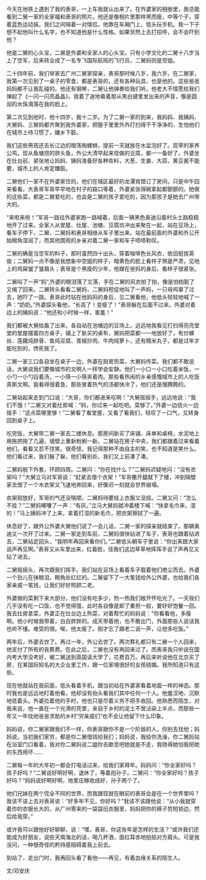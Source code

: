 今天在地铁上遇到了我的表哥，一上车我就认出来了。在外婆家的相册里，我总能看到二舅一家的全家福和表哥的照片。他还是像相片里那样黑而瘦，中等个子，穿着蓝色运动装。我们之间隔着一对情侣，他靠在车厢门上，低头玩手机。我一下子想不起他叫什么名字，也不知道他是什么性格。如果贸然上去打招呼，会不会吓到他？

他是二舅的心头宝，二舅是外婆和全家人的心头宝。只有小学文化的二舅十八岁当上了空军，后来转业成了一名专飞国际航班的飞行员，二舅妈则是空姐。

二十四年前，我们举家去广州二舅家探亲，表哥那时候八岁，我六岁。在二舅家，我第一次见到了一桌子的零食，都是表哥的，还有各种玩具，也是他的。这些爸爸妈妈都不让我乱碰的。他还有钢琴，二舅让他弹奏给我们听。他老大不情愿给我们弹起了《一闪一闪亮晶晶》。我着了迷地看着那从黑白键里发出来的声音，像是圆润的水珠滴落在我的脸上。

第二次见到他时，他十四岁，我十二岁。为了二舅一家的到来，我妈妈、我姨妈、大舅妈、三舅妈都齐聚到我外婆家，把屋子里里外外打扫得干干净净的，生怕他们在城市上待习惯了，嫌乡下脏。

我们这些男孩还去长江边的暗荡掏螺蛳，提前一天就放在水盆泡好了。现宰的家养公鸡，现从鱼塘捞的胖头鱼，外公大清早起来现做的豆腐，都一一备好了。外婆坐在灶台前，紧张地让妈妈、姨妈准备好各种佐料，大葱、生姜、大蒜，黄豆酱不能要，城市上的人肯定嫌脏。

二舅他们一家不在外婆家住的，他们在城区最好的龙潭宾馆订了房间，只是中午回来看看。大表哥军哥早早地在村子的路口等着，外婆紧张得碗拿起都颤颤的。她做的这些菜，都是二舅爱吃的，也会是二舅的孩子爱吃的，因为那孩子是她去广州带大的。

“来啦来啦！”军哥一路往外婆家跑一路喊着，后面一辆黑色奥迪沿着村头土路稳稳地开了过来。全家人从堂屋、灶屋、池塘、豆腐坊冲出来聚在一起，站在豆场上，看车子停下，二舅、二舅妈和表哥相继从车子里出来。站在最前面的外婆和外公开始眼角湿润了，而其他围观的乡亲对着二舅一家和车子啧啧称叹。

二舅的确是当空军的料子，那时虽然四十出头，穿着咖啡色长风衣，依旧挺拔英俊；二舅妈一点不像是我想象中空姐的样子，暗黄色的脸上看样子煞是严肃，见地上的鸡屎皱了皱眉头；表哥是个黑瘦的少年，他跟在爸妈的身后，看样子很紧张。

二舅叫了一声“妈”,外婆的眼泪落了又落，手在二舅的风衣拍了拍，像是怕拍脏了又缩了回来。二舅转头看看二舅妈，二舅妈短促地叫了一声妈，一只母鸡窜了过去，她吓了一跳。表哥此时站在他妈妈的身后，见二舅看他，他低头轻轻地喊了一声：“奶奶。”外婆探头看他，“长高了！变瘦了！”表哥躲在后面不过来。外婆对着边上的姨妈说：“他还和小时候一样，害羞！”

我们都被大舅给轰了出来，各自站在池塘边的豆场上。远远地我看见打扫得亮亮堂堂的堂屋摆着四方桌子，铺上了新买的桌布，舅妈把菜都一一地放好了，有炒螺丝、莲藕炖排骨、鱼炖豆腐、青椒炒肉、牛肉炖萝卜，还有糯米丸子，都是过年才能吃到的，馋死我了。

二舅一家三口各自坐在桌子一边，外婆在厨房热菜，大舅妈传菜。我们都不敢说话，大舅说我们要像城市的文明人一样学会安静。他们一小口一小口吃着米饭，一小勺一小勺舀着汤，一小筷一小筷夹着肉。那些看热闹的乡亲感慨城市上的人吃饭真斯文啊。我看得很着急，那些冒着热气的汤都快冷了，他们还是慢腾腾的。

二舅站起来走到门口说：“大哥，你们都进来吃啊！”大舅摇摇手，远远地说：“我们不饿！”二舅又对着灶房喊：“妈，你过来一起吃吧。菜够了。”外婆一边烧火一边摇手：“这点菜哪里够！”二舅看了看堂屋，又看了看我们，轻叹了一口气，又转身回到桌子上。

吃完饭，大舅带二舅一家去二楼休息。那房间新买了床铺、床单和桌椅，水泥地上用拖把拖了几遍，墙壁上重新粉刷一新。二舅站在房子中央，我们都跟着过来看着他们，看看又忍不住笑。很奇怪，我记得那种不由自主的笑，也不知道是笑什么。他们看过来，我们躲了躲，他们看别处，我们又上前凑了凑。

二舅妈脱下外套，环顾四周。二舅问：“你在找什么？”二舅妈迟疑地问：“没有衣架吗？”大舅立马对军哥说：“赶紧去借个衣架！”军哥撒开腿就下了楼，冲到隔壁家去借了一个木衣架又飞速地奔回来，好像迟一刻就会世界崩塌。

衣架刚放好，军哥的气还没喘顺，二舅妈待要挂上衣服又没挂。二舅又问：“怎么不挂？”二舅妈嘟囔了一声：“有灰。”立马大舅妈就冲着楼下喊：“快拿毛巾来，湿的！”马上姨妈冲了上来，拿着打湿的新毛巾，把衣架擦拭了一遍。

休息好了，跟外公外婆大舅他们说了一会儿话，二舅一家的探亲就结束了。那辆奥迪又一次开了过来。二舅一家走到车前，二舅妈很快钻进了车子，表哥也跟着钻进去，二舅站定回头，“我明年再回来看你们。”二舅低头朝车子里说：“你出来跟大家说声再见啊。”表哥又从车里出来，红着脸，往我们这边草草地挥挥手说了声再见又钻了进去。

二舅摇摇头，再次跟我们挥手。我们站在豆场上看着车子载着他们绝尘而去。外婆一个劲儿在抹眼泪，眼角处红红的。二舅留下了一大笔钱给外公外婆，也给我们各家亲戚一笔钱，让我们好好照顾二老。

外婆做的菜剩下来大部分，他们没有吃多少，热一热我们敞开怀吃光了。一天我们几乎没有吃一口饭，也不觉得饿，此时各自像是卸了重担一般，要好好饱餐一回。我去灶房拿菜，外婆正在灶台边上热菜，对着帮忙的妈妈说：“你看看他，多瘦啊。他小时候我带着，白白胖胖的。成天带着他，也不敢出门，外面那些人说话我也听不懂。难受的很。唉，他太瘦了。刚才忘了跟老二说一声，让他多吃饭。”

两年后，外婆去世了。再过一年，外公去世了。两次葬礼都只有二舅一个人回来，他支付了所有的丧葬费。在此之后，二舅也没有再回来过了。而表哥我只听说在国内考大学没考好，被二舅送到英国读大学了，花费百万。再后来听说他在北京买了房，在某国际知名的大企业里工作，跟一位家境很好的女孩结婚。我所知道只有这些。

现在他就站在我前面，低头看着手机，跟当初站在外婆家看着地面一样的神态。那时我也是远远地盯着他看，他却没有抬头看我们其中任何一个人。他羞涩地、沉默地低着头。外婆拉着他的手时，他也只是尽着义务不把手收回。他熟悉而陌生，对我来说，他一直在一个光滑的壳里，来自于乡村的泥土不曾沾染上半点，而那些一年又一年找他爸爸求助的乡村“穷亲戚们”也不会让他留下什么印象。

妈妈说，你二舅家跟我们不一样，你表哥跟你不是一个阶层的人，你别去找他；妈妈说，当初我们家穷，都是你二舅借钱给我们；妈妈说，我给你洗澡，你二舅妈站在浴室门口看着，我对你二舅妈说二姐你去歇息吧她就是不走，我晓得她怕我把她的东西用坏……

二舅每一年的大年初一都会打电话过来，给我们家拜年。妈妈问：“你全家好吗？孩子好吗？”二舅说好啊好啊，退休了，等着抱孙子。二舅问：“你全家好吗？孩子好吗？”妈妈说好啊好啊，地里庄稼收成好，孙子两个了。

他们兄妹在两个完全不同的世界，而我跟现就在眼前的表哥会是在一个世界里吗？我该不该上去对表哥说：“好多年不见，你好吗？”我该不该跟他说：“从小我就穿着你的衣服长大的，从广州寄来的一袋袋旧衣服里，妈妈把你的裤子剪短锁边，然后给我穿。”

或许我可以跟他好好聊聊，说：“嘿，表哥，你这些年是怎样的生活？”或许我们还能成为好朋友，说些天南海北的话，喝几杯酒，面红耳赤地拍拍对方肩头。可是我没问，一种很奇怪的矜持感阻碍着我上前去。

到站了，走出门时，我再回头看了看他——再见，有着血缘关系的陌生人。

文/邓安庆